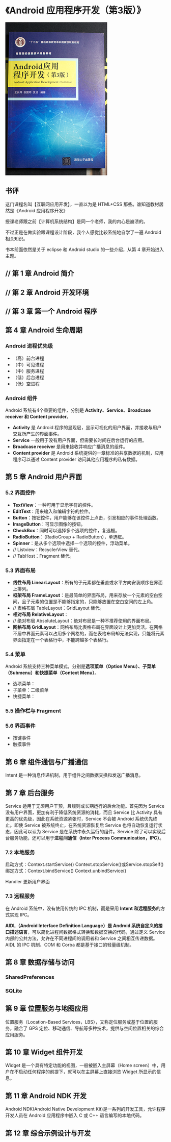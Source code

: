 # 《Android 应用程序开发（第3版）》

![](IMG_6254.jpg)

## 书评

这门课程名叫【互联网应用开发】，一直以为是 HTML+CSS 那些。谁知道教材居然是《Android 应用程序开发》

授课老师跟之前【计算机系统结构】是同一个老师，我的内心是崩溃的。

不过正是在做实验跟课程设计阶段，我个人感觉比较系统地自学了一遍 Android 相关知识。

书本前面依然是关于 eclipse 和 Android studio 的一些介绍，从第 4 章开始进入主题。

## // 第 1 章 Android 简介

## // 第 2 章 Android 开发环境

## // 第 3 章 第一个 Android 程序

## 第 4 章 Android 生命周期

### Android 进程优先级

- （高）前台进程
- （中）可见进程
- （中）服务进程
- （低）后台进程
- （低）空进程

### Android 组件

Android 系统有4个重要的组件，分别是 **Activity、Service、Broadcase receiver 和 Content provider**。

- **Activity** 是 Android 程序的显现层，显示可视化的用户界面，并接收与用户交互所产生的界面事件。
- **Service** 一般用于没有用户界面，但需要长时间在后台运行的应用。
- **Broadcase receiver** 是用来接收并响应广播消息的组件。
- **Content provider** 是 Android 系统提供的一章标准的共享数据的机制，应用程序可以通过 Content provider 访问其他应用程序的私有数据。


## 第 5 章 Android 用户界面

### 5.2 界面控件
- **TextView**：一种可用于显示字符的控件。
- **EditText**：用来输入和编辑字符的控件。
- **Button**：按钮控件，用户能够在该控件上点击，引发相应的事件处理函数。
- **ImageButton**：可显示图像的按钮。
- **CheckBox**：同时可以选择多个选项的控件，复选框。
- **RadioButton**：（RadioGroup + RadioButton），单选框。
- **Spinner**：是从多个选项中选择一个选项的控件，浮动菜单。
- // Listview：RecyclerView 替代。
- // TabHost：Fragment 替代。

### 5.3 界面布局

- **线性布局 LinearLayout**：所有的子元素都在垂直或水平方向安装顺序在界面上排列。
- **框架布局 FrameLayout**：是最简单的界面布局，用来存放一个元素的空白空间，且子元素的位置是不能够指定的，只能够放置在空白空间的左上角。
- // 表格布局 TableLayout：GridLayout 替代。
- **相对布局 RelativeLayout**：
- // 绝对布局 AbsoluteLayout：绝对布局是一种不推荐使用的界面布局。
- **网格布局 GridLayout**：网格布局比表格布局在界面设计上更加灵活，在网格不居中界面元素可以占用多个网格的，而在表格布局却无法实现，只能将元素界面指定在一个表格行中，不能跨越多个表格行。

### 5.4 菜单

Android 系统支持三种菜单模式，分别是**选项菜单（Option Menu）、子菜单（Submenu）和快捷菜单（Context Menu）**。

- 选项菜单：
- 子菜单：二级菜单
- 快捷菜单：

### 5.5 操作栏与 Fragment

### 5.6 界面事件

- 按键事件
- 触摸事件

## 第 6 章 组件通信与广播通信

Intent 是一种消息传递机制，用于组件之间数据交换和发送广播消息。

## 第 7 章 后台服务

Service 适用于无须用户干预，且规则或长期运行的后台功能。首先因为 Service 没有用户界面，更加有利于降低系统资源的消耗，而且 Service 比 Activity 具有更高的优先级，因此在系统资源紧张时，Service 不会被 Android 系统优先终止。即使 Service 被系统终止，在系统资源恢复后 Service 也将自动恢复运行状态，因此可以认为 Service 是在系统中永久运行的组件。Service 除了可以实现后台服务功能，还可以用于**进程间通信（Inter Process Communication，IPC）**。

### 7.2 本地服务
启动方式：Context.startService() Context.stopService()或Service.stopSelf()
绑定方式：Context.bindService() Context.unbindService()

Handler 更新用户界面

### 7.3 远程服务
在 Android 系统中，没有使用传统的 IPC 机制，而是采用 **Intent 和远程服务**的方式实现 IPC。

**AIDL（Android Interface Definition Language）是 Android 系统自定义的接口描述语言**，可以简化进程间数据格式转换和数据交换的代码，通过定义 Service 内部的公共方法，允许在不同进程间的调用者和 Service 之间相互传递数据。AIDL 的 IPC 机制、COM 和 Corba 都是基于接口的轻量级机制。


## 第 8 章 数据存储与访问

### SharedPreferences

### SQLite

## 第 9 章 位置服务与地图应用

位置服务（Location-Based Services，LBS），又称定位服务或基于位置的服务，融合了 GPS 定位、移动通信、导航等多种技术，提供与空间位置相关的综合应用服务。

## 第 10 章 Widget 组件开发

Widget 是一个具有特定功能的视图，一般被嵌入主屏幕（Home screen）中，用户在不启动任何程序的前提下，就可以在主屏幕上直接浏览 Widget 所显示的信息。

## 第 11 章 Android NDK 开发

Android NDK(Android Native Development Kit)是一系列的开发工具，允许程序开发人员在 Android 应用程序中嵌入 C 或 C++ 语言编写的本地代码。

## 第 12 章 综合示例设计与开发
